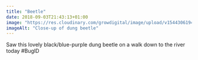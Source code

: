 ```yaml
---
title: "Beetle"
date: 2018-09-03T21:43:13+01:00
image: "https://res.cloudinary.com/growdigital/image/upload/v1544306194/beetle-44454466251.jpg"
imageAlt: "Close-up of dung beetle"
---
```


Saw this lovely black/blue-purple dung beetle on a walk down to the river today #BugID
